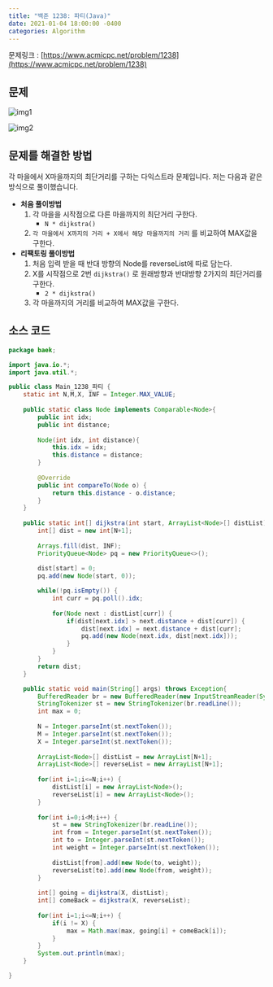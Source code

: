 ```yaml
---
title: "백준 1238: 파티(Java)"
date: 2021-01-04 18:00:00 -0400
categories: Algorithm
---
```


문제링크 : [https://www.acmicpc.net/problem/1238](https://www.acmicpc.net/problem/1238)



## 문제

![img1](../../assets/images/Algorithm/BOJ-1238/img1.PNG)

![img2](../../assets/images/Algorithm/BOJ-1238/img2.PNG)



## 문제를 해결한 방법

각 마을에서 X마을까지의 최단거리를 구하는 다익스트라 문제입니다. 저는 다음과 같은 방식으로 풀이했습니다.

- **처음 풀이방법**
  1. 각 마을을 시작점으로 다른 마을까지의 최단거리 구한다.  
     - ``N * dijkstra()``
  2. `각 마을에서 X까지의 거리 + X에서 해당 마을까지의 거리` 를 비교하여 MAX값을 구한다.
- **리팩토링 풀이방법**
  1. 처음 입력 받을 때 반대 방향의 Node를 reverseList에 따로 담는다.
  2. X를 시작점으로 2번 `dijkstra()` 로 원래방향과 반대방향 2가지의 최단거리를 구한다. 
     -  ``2 * dijkstra()``
  3. 각 마을까지의 거리를 비교하여 MAX값을 구한다.



## 소스 코드

```java
package baek;

import java.io.*;
import java.util.*;

public class Main_1238_파티 {
	static int N,M,X, INF = Integer.MAX_VALUE;
	
	public static class Node implements Comparable<Node>{
		public int idx;
		public int distance;
		
		Node(int idx, int distance){
			this.idx = idx;
			this.distance = distance;
		}
		
		@Override
		public int compareTo(Node o) {
			return this.distance - o.distance;
		}
	}
	
	public static int[] dijkstra(int start, ArrayList<Node>[] distList) {
		int[] dist = new int[N+1];
		
		Arrays.fill(dist, INF);
		PriorityQueue<Node> pq = new PriorityQueue<>();
		
		dist[start] = 0;
		pq.add(new Node(start, 0));

		while(!pq.isEmpty()) {
			int curr = pq.poll().idx;
			
			for(Node next : distList[curr]) {
				if(dist[next.idx] > next.distance + dist[curr]) {
					dist[next.idx] = next.distance + dist[curr];
					pq.add(new Node(next.idx, dist[next.idx]));
				}
			}
		}
		return dist;
	}

	public static void main(String[] args) throws Exception{
		BufferedReader br = new BufferedReader(new InputStreamReader(System.in));
		StringTokenizer st = new StringTokenizer(br.readLine());
		int max = 0;
		
		N = Integer.parseInt(st.nextToken());
		M = Integer.parseInt(st.nextToken());
		X = Integer.parseInt(st.nextToken());
		
		ArrayList<Node>[] distList = new ArrayList[N+1];
		ArrayList<Node>[] reverseList = new ArrayList[N+1];
		
		for(int i=1;i<=N;i++) {
			distList[i] = new ArrayList<Node>();
			reverseList[i] = new ArrayList<Node>();
		}
		
		for(int i=0;i<M;i++) {
			st = new StringTokenizer(br.readLine());
			int from = Integer.parseInt(st.nextToken());
			int to = Integer.parseInt(st.nextToken());
			int weight = Integer.parseInt(st.nextToken());
			
			distList[from].add(new Node(to, weight));
			reverseList[to].add(new Node(from, weight));
		}
		
		int[] going = dijkstra(X, distList);
		int[] comeBack = dijkstra(X, reverseList);
		
		for(int i=1;i<=N;i++) {
			if(i != X) {
				max = Math.max(max, going[i] + comeBack[i]);
			}
		}
		System.out.println(max);
	}

}

```
